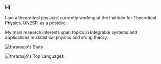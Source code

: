 ### Hi 

I am a theoretical physicist currently working at the Institute for Theoretical Physics, UNESP, as a postdoc. 

My main research interests span topics in integrable systems and applications in statistical physics and string theory.

![thraraujo's Stats](https://github-readme-stats.vercel.app/api?username=thraraujo&theme=cobalt&show_icons=true&hide_border=true&count_private=true)

![thraraujo's Top Languages](https://github-readme-stats.vercel.app/api/top-langs/?username=thraraujo&theme=cobalt&show_icons=true&hide_border=true&layout=compact)
